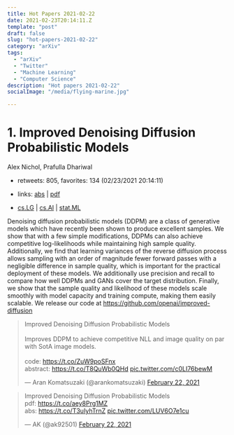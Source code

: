 ```yaml
---
title: Hot Papers 2021-02-22
date: 2021-02-23T20:14:11.Z
template: "post"
draft: false
slug: "hot-papers-2021-02-22"
category: "arXiv"
tags:
  - "arXiv"
  - "Twitter"
  - "Machine Learning"
  - "Computer Science"
description: "Hot papers 2021-02-22"
socialImage: "/media/flying-marine.jpg"

---
```


# 1. Improved Denoising Diffusion Probabilistic Models

Alex Nichol, Prafulla Dhariwal

- retweets: 805, favorites: 134 (02/23/2021 20:14:11)

- links: [abs](https://arxiv.org/abs/2102.09672) | [pdf](https://arxiv.org/pdf/2102.09672)
- [cs.LG](https://arxiv.org/list/cs.LG/recent) | [cs.AI](https://arxiv.org/list/cs.AI/recent) | [stat.ML](https://arxiv.org/list/stat.ML/recent)

Denoising diffusion probabilistic models (DDPM) are a class of generative models which have recently been shown to produce excellent samples. We show that with a few simple modifications, DDPMs can also achieve competitive log-likelihoods while maintaining high sample quality. Additionally, we find that learning variances of the reverse diffusion process allows sampling with an order of magnitude fewer forward passes with a negligible difference in sample quality, which is important for the practical deployment of these models. We additionally use precision and recall to compare how well DDPMs and GANs cover the target distribution. Finally, we show that the sample quality and likelihood of these models scale smoothly with model capacity and training compute, making them easily scalable. We release our code at https://github.com/openai/improved-diffusion

<blockquote class="twitter-tweet"><p lang="en" dir="ltr">Improved Denoising Diffusion Probabilistic Models<br><br>Improves DDPM to achieve competitive NLL and image quality on par with SotA image models.<br><br>code: <a href="https://t.co/ZuW9poSFnx">https://t.co/ZuW9poSFnx</a><br>abstract: <a href="https://t.co/T8QuWb0QHd">https://t.co/T8QuWb0QHd</a> <a href="https://t.co/c0LI76bewM">pic.twitter.com/c0LI76bewM</a></p>&mdash; Aran Komatsuzaki (@arankomatsuzaki) <a href="https://twitter.com/arankomatsuzaki/status/1363669715655094274?ref_src=twsrc%5Etfw">February 22, 2021</a></blockquote>
<script async src="https://platform.twitter.com/widgets.js" charset="utf-8"></script>

<blockquote class="twitter-tweet"><p lang="en" dir="ltr">Improved Denoising Diffusion Probabilistic Models<br>pdf: <a href="https://t.co/aey8Prg1MZ">https://t.co/aey8Prg1MZ</a><br>abs: <a href="https://t.co/T3uIyhTrnZ">https://t.co/T3uIyhTrnZ</a> <a href="https://t.co/LUV6O7e1cu">pic.twitter.com/LUV6O7e1cu</a></p>&mdash; AK (@ak92501) <a href="https://twitter.com/ak92501/status/1363671800278900737?ref_src=twsrc%5Etfw">February 22, 2021</a></blockquote>
<script async src="https://platform.twitter.com/widgets.js" charset="utf-8"></script>



